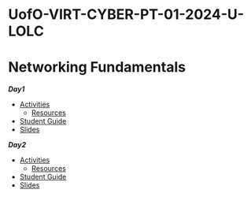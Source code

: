# UofO-VIRT-CYBER-PT-01-2024-U-LOLC


#  Networking Fundamentals

**_Day1_**
- [Activities](https://git.bootcampcontent.com/University-of-Oregon/UofO-VIRT-CYBER-PT-01-2024-U-LOLC/-/tree/main/08-Networking-Fundamentals/1/Activities?ref_type=heads)
    - [Resources](https://git.bootcampcontent.com/University-of-Oregon/UofO-VIRT-CYBER-PT-01-2024-U-LOLC/-/blob/main/08-Networking-Fundamentals/1/Resources/acmeoffices.pdf?ref_type=heads)
- [Student Guide](https://git.bootcampcontent.com/University-of-Oregon/UofO-VIRT-CYBER-PT-01-2024-U-LOLC/-/blob/main/08-Networking-Fundamentals/1/StudentGuide.md?ref_type=heads)
- [Slides](https://docs.google.com/presentation/d/10BZnME4j8d3vvkkrMjhHftfONQMV3fQz0NUUyp3BM9s/edit#slide=id.g105d828d2f1_0_1245)

**_Day2_**
- [Activities](https://git.bootcampcontent.com/University-of-Oregon/UofO-VIRT-CYBER-PT-01-2024-U-LOLC/-/tree/main/08-Networking-Fundamentals/2/Activities?ref_type=heads)
    - [Resources](https://git.bootcampcontent.com/University-of-Oregon/UofO-VIRT-CYBER-PT-01-2024-U-LOLC/-/tree/main/08-Networking-Fundamentals/2/Resources?ref_type=heads)
- [Student Guide](https://git.bootcampcontent.com/University-of-Oregon/UofO-VIRT-CYBER-PT-01-2024-U-LOLC/-/blob/main/08-Networking-Fundamentals/2/StudentGuide.md?ref_type=heads)
- [Slides](https://docs.google.com/presentation/d/1jITuNdF7DuRZ_fXK07W0sV4XS5nDW5nodvaPTk-5wU8/edit#slide=id.g105e4070612_0_1281)


